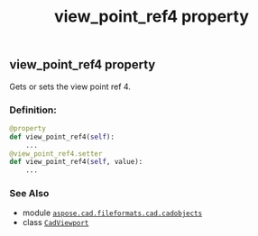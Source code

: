 ﻿---
title: view_point_ref4 property
second_title: Aspose.CAD for Python via .NET API References
description: 
type: docs
weight: 890
url: /python-net/aspose.cad.fileformats.cad.cadobjects/cadviewport/view_point_ref4/
is_root: false
---

## view_point_ref4 property


Gets or sets the view point ref 4.
### Definition:
```python
@property
def view_point_ref4(self):
    ...
@view_point_ref4.setter
def view_point_ref4(self, value):
    ...
```

### See Also
* module [`aspose.cad.fileformats.cad.cadobjects`](../../)
* class [`CadViewport`](/cad/python-net/aspose.cad.fileformats.cad.cadobjects/cadviewport)
